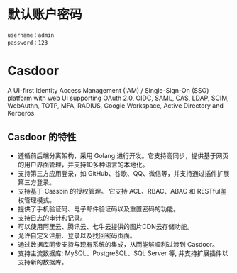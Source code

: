 # 默认账户密码

```
username：admin
password：123
```

# Casdoor

A UI-first Identity Access Management (IAM) / Single-Sign-On (SSO) platform with web UI supporting OAuth 2.0, OIDC, SAML, CAS, LDAP, SCIM, WebAuthn, TOTP, MFA, RADIUS, Google Workspace, Active Directory and Kerberos

## Casdoor 的特性

- 遵循前后端分离架构，采用 Golang 进行开发。它支持高同步，提供基于网页的用户界面管理，并支持10多种语言的本地化。
- 支持第三方应用登录，如 GitHub、谷歌、QQ、微信等，并支持通过插件扩展第三方登录。
- 支持基于 Cassbin 的授权管理。 它支持 ACL、RBAC、ABAC 和 RESTful鉴权管理模式。
- 提供了手机验证码、电子邮件验证码以及重置密码的功能。
- 支持日志的审计和记录。
- 可以使用阿里云、腾讯云、七牛云提供的图片CDN云存储功能。
- 允许自定义注册、登录以及找回密码页面。
- 通过数据库同步支持与现有系统的集成，从而能够顺利过渡到 Casdoor。
- 支持主流数据库: MySQL、PostgreSQL、SQL Server 等, 并支持扩展插件以支持新的数据库。

